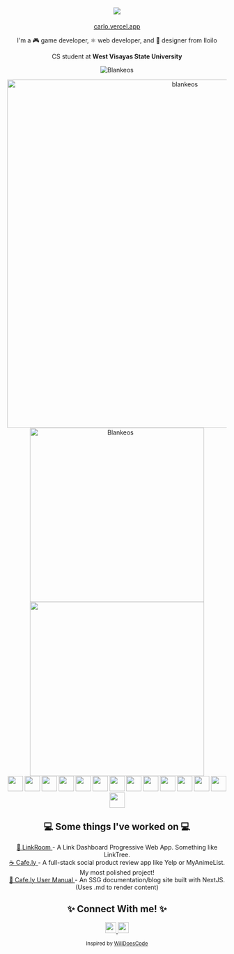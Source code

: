 <h1 align="center">
  <a href="https://git.io/typing-svg">
    <img src="https://readme-typing-svg.herokuapp.com/?lines=Hello,+There!+👋;I'm+Carlo+Taleon;Nice+to+meet+you!&center=true&size=30">
  </a>
</h1>
<p align="center"><a href="https://carlo.vercel.app">carlo.vercel.app</a></p>
<p align="center">I'm a 🎮 game developer, ⚛ web developer, and 🎨 designer from Iloilo</p>
<p align="center">CS student at <b>West Visayas State University</b></p>

<p align="center"> <img src="https://komarev.com/ghpvc/?username=blankeos&label=Profile%20Views&color=60d9fb&style=flat-square" alt="Blankeos" /> </p>

<div align="center">
  <a href="https://github.com/ryo-ma/github-profile-trophy"><img width="800" src="https://github-profile-trophy.vercel.app/?username=blankeos&theme=juicyfresh&margin-w=15&margin-h=15&column=6" alt="blankeos" /></a>
</div>
<div align="center">
  <a href="https://github.com/anuraghazra/github-readme-stats">
    <img width="400" src="https://github-readme-stats.vercel.app/api?username=blankeos&theme=react&count_private=true&include_all_commits=true" alt="Blankeos" />
  </a>
  <a href="https://github.com/DenverCoder1/github-readme-streak-stats">
    <img width="400" src="https://github-readme-streak-stats.herokuapp.com/?user=blankeos&theme=react" />
  </a>
</div>
<div align="center">
<!--   <a href="https://github.com/anuraghazra/convoychat">
    <img width="380" src="https://github-readme-stats.vercel.app/api/top-langs/?username=blankeos&theme=react&layout=compact&langs_count=15" />
  </a> -->
  <span><img src="https://img.shields.io/badge/html5-E34F26.svg?style=for-the-badge&logo=HTML5&logoColor=white" height="35px" /></span>
  <span><img src="https://img.shields.io/badge/css3-1572B6.svg?style=for-the-badge&logo=css3&logoColor=white" height="35px" /></span>
  <span><img src="https://img.shields.io/badge/javascript-F7DF1E.svg?style=for-the-badge&logo=javascript&logoColor=black" height="35px" /></span>
  <span><img src="https://img.shields.io/badge/typescript-3178C6.svg?style=for-the-badge&logo=typescript&logoColor=white" height="35px" /></span>
  <span><img src="https://img.shields.io/badge/react-1f323a.svg?style=for-the-badge&logo=react&logoColor=61DAFB" height="35px" /></span>
  <span><img src="https://img.shields.io/badge/nextjs-000000.svg?style=for-the-badge&logo=next.js&logoColor=white" height="35px" /></span>
  <span><img src="https://img.shields.io/badge/TailwindCSS-white.svg?style=for-the-badge&logo=tailwindcss&logoColor=38B2AC" height="35px" /></span>
  <span><img src="https://img.shields.io/badge/Node.JS-303030.svg?style=for-the-badge&logo=node.js&logoColor=3c873a" height="35px" /></span>
  <span><img src="https://img.shields.io/badge/Express.JS-000000.svg?style=for-the-badge&logo=express&logoColor=white" height="35px" /></span>
  <span><img src="https://img.shields.io/badge/Firebase-049ae5.svg?style=for-the-badge&logo=firebase&logoColor=fecc30" height="35px" /></span>
  <span><img src="https://img.shields.io/badge/MongoDB-white.svg?style=for-the-badge&logo=mongodb&logoColor=47A248" height="35px" /></span>
  <span><img src="https://img.shields.io/badge/Unity-000000.svg?style=for-the-badge&logo=unity&logoColor=white" height="35px" /></span>
  <span><img src="https://img.shields.io/badge/Csharp-803184.svg?style=for-the-badge&logo=csharp&logoColor=white" height="35px" /></span>
  <span><img src="https://img.shields.io/badge/python-ffd43b.svg?style=for-the-badge&logo=python&logoColor=306998" height="35px" /></span>
</div>

<div align="center">
  <h2 align="center">💻 Some things I've worked on 💻</h2>
  <a target="_blank" href="https://github.com/blankeos/linkroom/">
    🏹 LinkRoom
  </a><span>- A Link Dashboard Progressive Web App. Something like LinkTree.</span><br />
  <a target="_blank" href="https://github.com/Blankeos/cit214-productreviewapp/">
    ☕ Cafe.ly
  </a><span>- A full-stack social product review app like Yelp or MyAnimeList. My most polished project!</span><br />
  <a target="_blank" href="https://github.com/seajayrubynose/cafely-manual/">
    📔 Cafe.ly User Manual
  </a><span>- An SSG documentation/blog site built with NextJS. (Uses .md to render content)</span><br>
</div>

<div align="center">
  <h2 align="center">✨ Connect With me! ✨</h2>
  <a target="_blank" href="https://instagram.com/taleoncarlo/">
      <img src="https://img.shields.io/badge/taleoncarlo-E4405F.svg?style=for-the-badge&logo=Instagram&logoColor=white" height="25" />
   </a>
  <a target="_blank" href="https://www.linkedin.com/in/carlotaleon/">
    <img src="https://img.shields.io/badge/Carlo+Taleon-0A66C2.svg?style=for-the-badge&logo=linkedin&logoColor=white" height="25" />
  </a>
  <br>
  <p>
    <sub>
      Inspired by <a href="https://github.com/willdoescode">WillDoesCode</a>
    </sub>
  </p>
</div>
